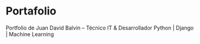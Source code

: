 # Portafolio
Portfolio de Juan David Balvin – Técnico IT &amp; Desarrollador Python | Django | Machine Learning
